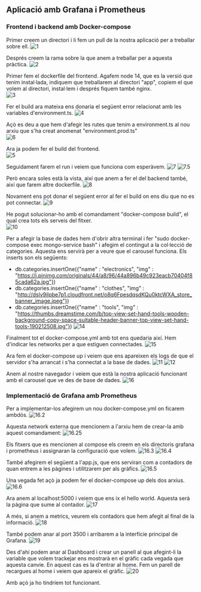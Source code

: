 ## Aplicació amb Grafana i Prometheus

### Frontend i backend amb Docker-compose
Primer creem un directori i li fem un pull de la nostra aplicació per a treballar sobre ell.
![1](https://user-images.githubusercontent.com/61690297/142940386-3f73870f-3547-4cd4-85b5-096ef0468226.png)

Després creem la rama sobre la que anem a treballar per a aquesta pràctica.
![2](https://user-images.githubusercontent.com/61690297/142941042-69330ac5-9ee5-47cb-b3cd-a3a240feedef.png)

Primer fem el dockerfile del frontend. Agafem node 14, que es la versió que tenim instal·lada, indiquem que treballarem al directori "app", copiem el que volem al directori, instal·lem i després fiquem també nginx.
<br/>
![3](https://user-images.githubusercontent.com/61690297/142941101-a9d2fa14-c49e-40d2-bb12-61c2891a6c06.png)

Fer el build ara mateixa ens donaria el següent error relacionat amb les variables d'environment.ts.
![4](https://user-images.githubusercontent.com/61690297/142941750-6b059a74-e26f-483f-b69e-8439508f2eb8.png)

Açò es deu a que hem d'afegir les rutes que tenim a environment.ts al nou arxiu que s'ha creat anomenat "environment.prod.ts"
<br/>
![6](https://user-images.githubusercontent.com/61690297/142942089-4af35335-0168-4287-849f-15ddc86da53b.png)
 
Ara ja podem fer el build del frontend.
<br/>
![5](https://user-images.githubusercontent.com/61690297/142942149-d8a87c58-7d7b-42f0-a44b-46bcd2b0bc60.png)
 
Seguidament farem el run i veiem que funciona com esperàvem.
![7](https://user-images.githubusercontent.com/61690297/142942262-194e6e33-b5bc-46ca-9ccd-60dc7835794d.png)
![7.5](https://user-images.githubusercontent.com/61690297/142942321-0784eb35-e645-450a-86ad-1626953144b0.png)

Però encara soles està la vista, així que anem a fer el del backend també, així que farem altre dockerfile.
![8](https://user-images.githubusercontent.com/61690297/142942418-395c7d9c-dcf0-4c0c-91d6-baeb1f4f9a72.png)

Novament ens pot donar el següent error al fer el build on ens diu que no es pot connectar.
![9](https://user-images.githubusercontent.com/61690297/142942622-cee5d53c-9b8d-4f15-836c-4f7ecf9c678e.png)

He pogut solucionar-ho amb el comandament "docker-compose build", el qual crea tots els serveis del fitxer.
<br/>
![10](https://user-images.githubusercontent.com/61690297/142943003-d4f642cb-6e8f-4e8b-b30d-2864b2fbbf38.png)

Per a afegir la base de dades hem d'obrir altra terminal i fer "sudo docker-compose exec mongo-service bash" i afegim el contingut a la col·lecció de categories. Aquesta ens servirà per a veure que el carousel funciona. Els inserts son els següents:
- db.categories.insertOne({"name" : "electronics", "img" : "https://i.pinimg.com/originals/44/a8/96/44a896b49c923eacb70404f85cada62a.jpg"})
- db.categories.insertOne({"name" : "clothes", "img" : "http://dslv9ilpbe7p1.cloudfront.net/o8q6FpesdqsdKQu0ktcWXA_store_banner_image.jpeg"})
- db.categories.insertOne({"name" : "tools", "img" : "https://thumbs.dreamstime.com/b/top-view-set-hand-tools-wooden-background-copy-space-suitable-header-banner-top-view-set-hand-tools-190212508.jpg"})
![14](https://user-images.githubusercontent.com/61690297/142943964-ce183ec3-895a-4eae-9989-e9d59fee3eb4.png)

Finalment tot el docker-compose.yml amb tot ens quedaria així. Hem d'indicar les networks per a que estiguen connectades.
![15](https://user-images.githubusercontent.com/61690297/142944028-cf846554-20c9-448b-ac69-daba80239564.png)

Ara fem el docker-compose up i veiem que ens apareixen els logs de que el servidor s'ha arrancat i s'ha connectat a la base de dades.
![11](https://user-images.githubusercontent.com/61690297/142943275-64efa047-aaf4-475c-8ba6-12dabeeb8e75.png)
![12](https://user-images.githubusercontent.com/61690297/142943288-41a32c64-8eb9-49d5-979c-67deecb10bbe.png)

Anem al nostre navegador i veiem que està la nostra aplicació funcionant amb el carousel que ve des de base de dades.
![16](https://user-images.githubusercontent.com/61690297/142944096-c0cb4213-eb73-42b1-9998-16b1dfd21661.png)


### Implementació de Grafana amb Prometheus

Per a implementar-los afegirem un nou docker-compose.yml on ficarem ambdós.
![16.2](https://user-images.githubusercontent.com/61690297/142944514-fac5003d-f715-43cb-be2b-eb2153b4000a.png)

Aquesta network externa que mencionem a l'arxiu hem de crear-la amb aquest comandament:
![16.25](https://user-images.githubusercontent.com/61690297/142945753-7cf6be65-4885-4d97-947e-5e7c26f67024.png)

Els fitxers que es mencionen al compose els creem en els directoris grafana i prometheus i assignaran la configuració que volem.
![16.3](https://user-images.githubusercontent.com/61690297/142945188-be92949b-445e-4e89-b27d-3d83a89cf26d.png)
![16.4](https://user-images.githubusercontent.com/61690297/142945227-d5a6a8d6-bf5c-455a-b3fd-f77422bd361c.png)

També afegirem el següent a l'app.js, que ens serviran com a contadors de quan entrem a les pàgines i utilitzarem per als gràfics.
![16.5](https://user-images.githubusercontent.com/61690297/142945440-f22f8cdb-a692-4154-aa3f-0985fd7020eb.png)

Una vegada fet açò ja podem fer el docker-compose up dels dos arxius.
![16.6](https://user-images.githubusercontent.com/61690297/142945810-fd40aaf2-6125-4245-afe9-0b67f2e10264.png)

Ara anem al localhost:5000 i veiem que ens ix el hello world. Aquesta serà la pàgina que sume al contador.
![17](https://user-images.githubusercontent.com/61690297/142945875-23e86174-fbb4-42fd-ae01-74592290ee30.png)

A més, si anem a metrics, veurem els contadors que hem afegit al final de la informació.
![18](https://user-images.githubusercontent.com/61690297/142946003-f7ba0f20-ec24-4eca-882b-876b1c233bbc.png)

També podem anar al port 3500 i arribarem a la interfície principal de Grafana.
![19](https://user-images.githubusercontent.com/61690297/142946115-1a5652fa-c41a-4814-bcdd-0bc4de426230.png)

Des d'ahí podem anar al Dashboard i crear un panell al que afegint-li la variable que volem trackejar ens mostrarà en el gràfic cada vegada que aquesta canvie. En aquest cas es la d'entrar al home. Fem un parell de recargues al home i veiem que apareix el gràfic.
![20](https://user-images.githubusercontent.com/61690297/142946232-0c9aa1cb-856a-4c1c-8cdd-049ee6a76d0e.png)

Amb açò ja ho tindríem tot funcionant.
